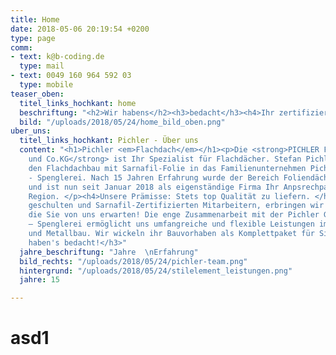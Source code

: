 ```yaml
---
title: Home
date: 2018-05-06 20:19:54 +0200
type: page
comm:
- text: k@b-coding.de
  type: mail
- text: 0049 160 964 592 03
  type: mobile
teaser_oben:
  titel_links_hochkant: home
  beschriftung: "<h2>Wir habens</h2><h3>bedacht</h3><h4>Ihr zertifizierter Flachdachpartner</h4>"
  bild: "/uploads/2018/05/24/home_bild_oben.png"
uber_uns:
  titel_links_hochkant: Pichler - Über uns
  content: "<h1>Pichler <em>Flachdach</em></h1><p>Die <strong>PICHLER Flachdach GmbH
    und Co.KG</strong> ist Ihr Spezialist für Flachdächer. Stefan Pichler integrierte
    den Flachdachbau mit Sarnafil-Folie in das Familienunternehmen Pichler GmbH Metallbau
    - Spenglerei. Nach 15 Jahren Erfahrung wurde der Bereich Foliendächer ausgegliedert
    und ist nun seit Januar 2018 als eigenständige Firma Ihr Anpsrechpartner in der
    Region. </p><h4>Unsere Prämisse: Stets top Qualität zu liefern. </h4><p>Mit unserem
    geschulten und Sarnafil-Zertifizierten Mitarbeitern, erbringen wir die Leistung,
    die Sie von uns erwarten! Die enge Zusammenarbeit mit der Pichler GmbH Metallbau
    – Spenglerei ermöglicht uns umfangreiche und flexible Leistungen im Bereich Spenglerei
    und Metallbau. Wir wickeln ihr Bauvorhaben als Komplettpaket für Sie ab. </p><h3>Wir
    haben's bedacht!</h3>"
  jahre_beschriftung: "Jahre  \nErfahrung"
  bild_rechts: "/uploads/2018/05/24/pichler-team.png"
  hintergrund: "/uploads/2018/05/24/stilelement_leistungen.png"
  jahre: 15

---
```

# asd1
